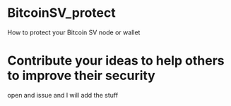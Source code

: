 # BitcoinSV_protect
How to protect your Bitcoin SV node or wallet

# Contribute your ideas to help others to improve their security
open and issue and I will add the stuff
